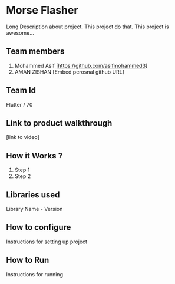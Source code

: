 # Morse Flasher
Long Description about project. This project do that. This project is awesome...

## Team members
1. Mohammed Asif [https://github.com/asifmohammed3]
2. AMAN ZISHAN [Embed perosnal github URL]

## Team Id
Flutter / 70

## Link to product walkthrough
[link to video]

## How it Works ?
1. Step 1
2. Step 2

## Libraries used
Library Name - Version

## How to configure
Instructions for setting up project

## How to Run
Instructions for running
